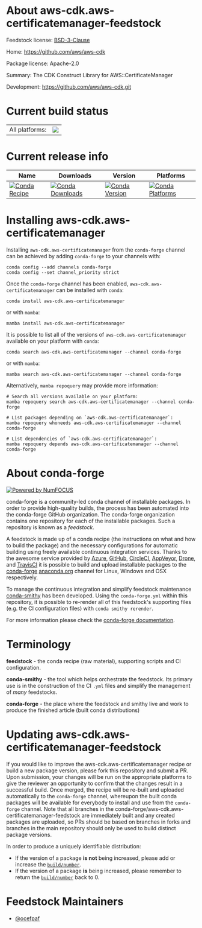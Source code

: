 About aws-cdk.aws-certificatemanager-feedstock
==============================================

Feedstock license: [BSD-3-Clause](https://github.com/conda-forge/aws-cdk.aws-certificatemanager-feedstock/blob/main/LICENSE.txt)

Home: https://github.com/aws/aws-cdk

Package license: Apache-2.0

Summary: The CDK Construct Library for AWS::CertificateManager

Development: https://github.com/aws/aws-cdk.git

Current build status
====================


<table><tr><td>All platforms:</td>
    <td>
      <a href="https://dev.azure.com/conda-forge/feedstock-builds/_build/latest?definitionId=19901&branchName=main">
        <img src="https://dev.azure.com/conda-forge/feedstock-builds/_apis/build/status/aws-cdk.aws-certificatemanager-feedstock?branchName=main">
      </a>
    </td>
  </tr>
</table>

Current release info
====================

| Name | Downloads | Version | Platforms |
| --- | --- | --- | --- |
| [![Conda Recipe](https://img.shields.io/badge/recipe-aws--cdk.aws--certificatemanager-green.svg)](https://anaconda.org/conda-forge/aws-cdk.aws-certificatemanager) | [![Conda Downloads](https://img.shields.io/conda/dn/conda-forge/aws-cdk.aws-certificatemanager.svg)](https://anaconda.org/conda-forge/aws-cdk.aws-certificatemanager) | [![Conda Version](https://img.shields.io/conda/vn/conda-forge/aws-cdk.aws-certificatemanager.svg)](https://anaconda.org/conda-forge/aws-cdk.aws-certificatemanager) | [![Conda Platforms](https://img.shields.io/conda/pn/conda-forge/aws-cdk.aws-certificatemanager.svg)](https://anaconda.org/conda-forge/aws-cdk.aws-certificatemanager) |

Installing aws-cdk.aws-certificatemanager
=========================================

Installing `aws-cdk.aws-certificatemanager` from the `conda-forge` channel can be achieved by adding `conda-forge` to your channels with:

```
conda config --add channels conda-forge
conda config --set channel_priority strict
```

Once the `conda-forge` channel has been enabled, `aws-cdk.aws-certificatemanager` can be installed with `conda`:

```
conda install aws-cdk.aws-certificatemanager
```

or with `mamba`:

```
mamba install aws-cdk.aws-certificatemanager
```

It is possible to list all of the versions of `aws-cdk.aws-certificatemanager` available on your platform with `conda`:

```
conda search aws-cdk.aws-certificatemanager --channel conda-forge
```

or with `mamba`:

```
mamba search aws-cdk.aws-certificatemanager --channel conda-forge
```

Alternatively, `mamba repoquery` may provide more information:

```
# Search all versions available on your platform:
mamba repoquery search aws-cdk.aws-certificatemanager --channel conda-forge

# List packages depending on `aws-cdk.aws-certificatemanager`:
mamba repoquery whoneeds aws-cdk.aws-certificatemanager --channel conda-forge

# List dependencies of `aws-cdk.aws-certificatemanager`:
mamba repoquery depends aws-cdk.aws-certificatemanager --channel conda-forge
```


About conda-forge
=================

[![Powered by
NumFOCUS](https://img.shields.io/badge/powered%20by-NumFOCUS-orange.svg?style=flat&colorA=E1523D&colorB=007D8A)](https://numfocus.org)

conda-forge is a community-led conda channel of installable packages.
In order to provide high-quality builds, the process has been automated into the
conda-forge GitHub organization. The conda-forge organization contains one repository
for each of the installable packages. Such a repository is known as a *feedstock*.

A feedstock is made up of a conda recipe (the instructions on what and how to build
the package) and the necessary configurations for automatic building using freely
available continuous integration services. Thanks to the awesome service provided by
[Azure](https://azure.microsoft.com/en-us/services/devops/), [GitHub](https://github.com/),
[CircleCI](https://circleci.com/), [AppVeyor](https://www.appveyor.com/),
[Drone](https://cloud.drone.io/welcome), and [TravisCI](https://travis-ci.com/)
it is possible to build and upload installable packages to the
[conda-forge](https://anaconda.org/conda-forge) [anaconda.org](https://anaconda.org/)
channel for Linux, Windows and OSX respectively.

To manage the continuous integration and simplify feedstock maintenance
[conda-smithy](https://github.com/conda-forge/conda-smithy) has been developed.
Using the ``conda-forge.yml`` within this repository, it is possible to re-render all of
this feedstock's supporting files (e.g. the CI configuration files) with ``conda smithy rerender``.

For more information please check the [conda-forge documentation](https://conda-forge.org/docs/).

Terminology
===========

**feedstock** - the conda recipe (raw material), supporting scripts and CI configuration.

**conda-smithy** - the tool which helps orchestrate the feedstock.
                   Its primary use is in the construction of the CI ``.yml`` files
                   and simplify the management of *many* feedstocks.

**conda-forge** - the place where the feedstock and smithy live and work to
                  produce the finished article (built conda distributions)


Updating aws-cdk.aws-certificatemanager-feedstock
=================================================

If you would like to improve the aws-cdk.aws-certificatemanager recipe or build a new
package version, please fork this repository and submit a PR. Upon submission,
your changes will be run on the appropriate platforms to give the reviewer an
opportunity to confirm that the changes result in a successful build. Once
merged, the recipe will be re-built and uploaded automatically to the
`conda-forge` channel, whereupon the built conda packages will be available for
everybody to install and use from the `conda-forge` channel.
Note that all branches in the conda-forge/aws-cdk.aws-certificatemanager-feedstock are
immediately built and any created packages are uploaded, so PRs should be based
on branches in forks and branches in the main repository should only be used to
build distinct package versions.

In order to produce a uniquely identifiable distribution:
 * If the version of a package **is not** being increased, please add or increase
   the [``build/number``](https://docs.conda.io/projects/conda-build/en/latest/resources/define-metadata.html#build-number-and-string).
 * If the version of a package **is** being increased, please remember to return
   the [``build/number``](https://docs.conda.io/projects/conda-build/en/latest/resources/define-metadata.html#build-number-and-string)
   back to 0.

Feedstock Maintainers
=====================

* [@ocefpaf](https://github.com/ocefpaf/)

